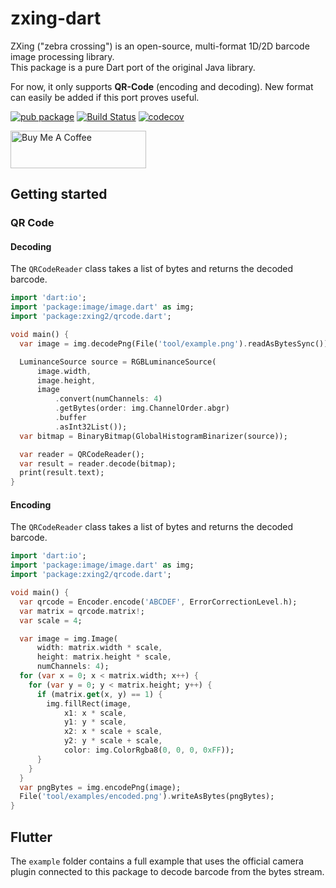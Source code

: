 # zxing-dart

ZXing ("zebra crossing") is an open-source, multi-format 1D/2D barcode image processing library.  
This package is a pure Dart port of the original Java library.

For now, it only supports **QR-Code** (encoding and decoding). New format can easily be added if this port proves useful.

[![pub package](https://img.shields.io/pub/v/zxing2.svg)](https://pub.dartlang.org/packages/zxing2)
[![Build Status](https://github.com/xvrh/zxing-dart/workflows/Build/badge.svg?branch=master)](https://github.com/xvrh/zxing-dart)
[![codecov](https://codecov.io/gh/xvrh/zxing-dart/graph/badge.svg?token=UGGAJMNLBC)](https://codecov.io/gh/xvrh/zxing-dart)

<a href="https://www.buymeacoffee.com/xvrh" target="_blank"><img src="https://cdn.buymeacoffee.com/buttons/v2/default-yellow.png" alt="Buy Me A Coffee" height="60" width="217"></a>

## Getting started

### QR Code

#### Decoding

The `QRCodeReader` class takes a list of bytes and returns the decoded barcode.
```dart
import 'dart:io';
import 'package:image/image.dart' as img;
import 'package:zxing2/qrcode.dart';

void main() {
  var image = img.decodePng(File('tool/example.png').readAsBytesSync())!;

  LuminanceSource source = RGBLuminanceSource(
      image.width,
      image.height,
      image
          .convert(numChannels: 4)
          .getBytes(order: img.ChannelOrder.abgr)
          .buffer
          .asInt32List());
  var bitmap = BinaryBitmap(GlobalHistogramBinarizer(source));

  var reader = QRCodeReader();
  var result = reader.decode(bitmap);
  print(result.text);
}
```

#### Encoding

The `QRCodeReader` class takes a list of bytes and returns the decoded barcode.
```dart
import 'dart:io';
import 'package:image/image.dart' as img;
import 'package:zxing2/qrcode.dart';

void main() {
  var qrcode = Encoder.encode('ABCDEF', ErrorCorrectionLevel.h);
  var matrix = qrcode.matrix!;
  var scale = 4;

  var image = img.Image(
      width: matrix.width * scale,
      height: matrix.height * scale,
      numChannels: 4);
  for (var x = 0; x < matrix.width; x++) {
    for (var y = 0; y < matrix.height; y++) {
      if (matrix.get(x, y) == 1) {
        img.fillRect(image,
            x1: x * scale,
            y1: y * scale,
            x2: x * scale + scale,
            y2: y * scale + scale,
            color: img.ColorRgba8(0, 0, 0, 0xFF));
      }
    }
  }
  var pngBytes = img.encodePng(image);
  File('tool/examples/encoded.png').writeAsBytes(pngBytes);
}
```

## Flutter
The `example` folder contains a full example that uses the official camera plugin connected to this
package to decode barcode from the bytes stream.
